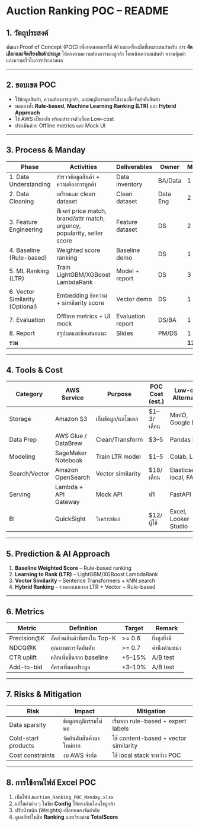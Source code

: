 # Auction Ranking POC – README

## 1. วัตถุประสงค์
พัฒนา Proof of Concept (POC) เพื่อทดสอบการใช้ AI และเครื่องมือที่เหมาะสมสำหรับ
การ **คัดเลือกและจัดเรียงสินค้าประมูล** ให้ตรงตามความต้องการของลูกค้า
โดยเน้นความแม่นยำ ความคุ้มค่า และความเร็วในการประมวลผล

---

## 2. ขอบเขต POC
- ใช้ข้อมูลสินค้า, ความต้องการลูกค้า, และพฤติกรรมการใช้งานเพื่อจัดลำดับสินค้า
- ทดลองทั้ง **Rule-based**, **Machine Learning Ranking (LTR)** และ **Hybrid Approach**
- ใช้ AWS เป็นหลัก พร้อมสำรวจตัวเลือก Low-cost
- ประเมินด้วย Offline metrics และ Mock UI

---

## 3. Process & Manday

| Phase | Activities | Deliverables | Owner | Manday |
|-------|------------|--------------|-------|--------|
| 1. Data Understanding | สำรวจข้อมูลสินค้า + ความต้องการลูกค้า | Data inventory | BA/Data | 1 |
| 2. Data Cleaning | เตรียมและ clean dataset | Clean dataset | Data Eng | 2 |
| 3. Feature Engineering | ฟีเจอร์ price match, brand/attr match, urgency, popularity, seller score | Feature dataset | DS | 2 |
| 4. Baseline (Rule-based) | Weighted score ranking | Baseline demo | DS | 1 |
| 5. ML Ranking (LTR) | Train LightGBM/XGBoost LambdaRank | Model + report | DS | 3 |
| 6. Vector Similarity (Optional) | Embedding ข้อความ + similarity score | Vector demo | DS | 1 |
| 7. Evaluation | Offline metrics + UI mock | Evaluation report | DS/BA | 1 |
| 8. Report | สรุปผลและข้อเสนอแนะ | Slides | PM/DS | 1 |
| **รวม** |  |  |  | **12** |

---

## 4. Tools & Cost

| Category | AWS Service | Purpose | POC Cost (est.) | Low-cost Alternative |
|----------|-------------|---------|-----------------|----------------------|
| Storage | Amazon S3 | เก็บข้อมูล/ผลโมเดล | $1–3/เดือน | MinIO, Google Drive |
| Data Prep | AWS Glue / DataBrew | Clean/Transform | $3–5 | Pandas local |
| Modeling | SageMaker Notebook | Train LTR model | $1–5 | Colab, Local |
| Search/Vector | Amazon OpenSearch | Vector similarity | $18/เดือน | Elasticsearch local, FAISS |
| Serving | Lambda + API Gateway | Mock API | ฟรี | FastAPI local |
| BI | QuickSight | วิเคราะห์ผล | $12/ผู้ใช้ | Excel, Looker Studio |

---

## 5. Prediction & AI Approach

1. **Baseline Weighted Score** – Rule-based ranking  
2. **Learning to Rank (LTR)** – LightGBM/XGBoost LambdaRank  
3. **Vector Similarity** – Sentence Transformers + kNN search  
4. **Hybrid Ranking** – รวมคะแนนจาก LTR + Vector + Rule-based

---

## 6. Metrics

| Metric | Definition | Target | Remark |
|--------|------------|--------|--------|
| Precision@K | สัดส่วนสินค้าที่ตรงใน Top-K | >= 0.6 | ยิ่งสูงยิ่งดี |
| NDCG@K | คุณภาพการจัดอันดับ | >= 0.7 | คำนึงตำแหน่ง |
| CTR uplift | คลิกเพิ่มขึ้นจาก baseline | +5–15% | A/B test |
| Add-to-bid | อัตราเพิ่มลงประมูล | +3–10% | A/B test |

---

## 7. Risks & Mitigation

| Risk | Impact | Mitigation |
|------|--------|------------|
| Data sparsity | ข้อมูลพฤติกรรมไม่พอ | เริ่มจาก rule-based + expert labels |
| Cold-start products | จัดอันดับสินค้ามาใหม่ยาก | ใช้ content-based + vector similarity |
| Cost constraints | งบ AWS จำกัด | ใช้ local stack ระหว่าง POC |

---

## 8. การใช้งานไฟล์ Excel POC
1. เปิดไฟล์ `Auction_Ranking_POC_Manday.xlsx`
2. แก้ไขค่าต่าง ๆ ในชีท **Config** ให้ตรงกับเงื่อนไขลูกค้า
3. ปรับน้ำหนัก (Weights) เพื่อทดลองจัดลำดับ
4. ดูผลลัพธ์ในชีท **Ranking** และเรียงตาม **TotalScore**

